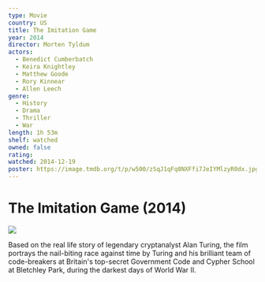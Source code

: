 ```yaml
---
type: Movie
country: US
title: The Imitation Game
year: 2014
director: Morten Tyldum
actors:
  - Benedict Cumberbatch
  - Keira Knightley
  - Matthew Goode
  - Rory Kinnear
  - Allen Leech
genre:
  - History
  - Drama
  - Thriller
  - War
length: 1h 53m
shelf: watched
owned: false
rating:
watched: 2014-12-19
poster: https://image.tmdb.org/t/p/w500/zSqJ1qFq8NXFfi7JeIYMlzyR0dx.jpg
---
```


# The Imitation Game (2014)

![](https://image.tmdb.org/t/p/w500/zSqJ1qFq8NXFfi7JeIYMlzyR0dx.jpg)

Based on the real life story of legendary cryptanalyst Alan Turing, the film portrays the nail-biting race against time by Turing and his brilliant team of code-breakers at Britain's top-secret Government Code and Cypher School at Bletchley Park, during the darkest days of World War II.